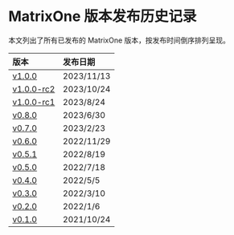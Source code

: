 # **MatrixOne 版本发布历史记录**

本文列出了所有已发布的 MatrixOne 版本，按发布时间倒序排列呈现。

| **版本**                    | **发布日期** |
| :-------------------------- | :----------- |
| [v1.0.0](v1.0.0.md)         | 2023/11/13   |
| [v1.0.0-rc2](v1.0.0-rc2.md) | 2023/10/24   |
| [v1.0.0-rc1](v1.0.0-rc1.md) | 2023/8/24    |
| [v0.8.0](v0.8.0.md)         | 2023/6/30    |
| [v0.7.0](v0.7.0.md)         | 2023/2/23    |
| [v0.6.0](v0.6.0.md)         | 2022/11/29   |
| [v0.5.1](v0.5.1.md)         | 2022/8/19    |
| [v0.5.0](v0.5.0.md)         | 2022/7/18    |
| [v0.4.0](v0.4.0.md)         | 2022/5/5     |
| [v0.3.0](v0.3.0.md)         | 2022/3/10    |
| [v0.2.0](v0.2.0.md)         | 2022/1/6     |
| [v0.1.0](v0.1.0.md)         | 2021/10/24   |
